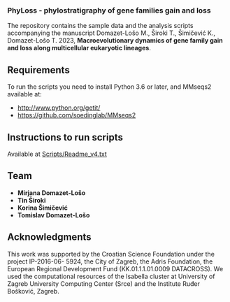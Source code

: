### PhyLoss - phylostratigraphy of gene families gain and loss
The repository contains the sample data and the analysis scripts accompanying the manuscript Domazet-Lošo M., Široki T., Šimičević K., Domazet-Lošo T. 2023, **Macroevolutionary dynamics of gene family gain and loss along multicellular eukaryotic lineages**.

## Requirements
To run the scripts you need to install Python 3.6 or later, and MMseqs2
available at:
- http://www.python.org/getit/
- https://github.com/soedinglab/MMseqs2

## Instructions to run scripts
Available at [Scripts/Readme_v4.txt](https://github.com/PhyLoss/PhyLoss/blob/main/Scripts/Readme_v4.txt)

## Team
* **Mirjana Domazet-Lošo**
* **Tin Široki**
* **Korina Šimičević**
* **Tomislav Domazet-Lošo**

## Acknowledgments
This work was supported by the Croatian Science Foundation under the project IP-2016-06- 5924, the City of Zagreb, the Adris Foundation, the European Regional Development Fund (KK.01.1.1.01.0009 DATACROSS). We used the computational resources of the Isabella cluster at University of Zagreb University Computing Center (Srce) and the Institute Ruđer Bošković, Zagreb.
